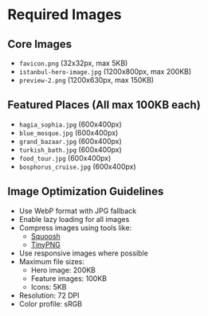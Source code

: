# Required Images

## Core Images
- `favicon.png` (32x32px, max 5KB)
- `istanbul-hero-image.jpg` (1200x800px, max 200KB)
- `preview-2.png` (1200x630px, max 150KB)

## Featured Places (All max 100KB each)
- `hagia_sophia.jpg` (600x400px)
- `blue_mosque.jpg` (600x400px)
- `grand_bazaar.jpg` (600x400px)
- `turkish_bath.jpg` (600x400px)
- `food_tour.jpg` (600x400px)
- `bosphorus_cruise.jpg` (600x400px)

## Image Optimization Guidelines
- Use WebP format with JPG fallback
- Enable lazy loading for all images
- Compress images using tools like:
  - [Squoosh](https://squoosh.app/)
  - [TinyPNG](https://tinypng.com/)
- Use responsive images where possible
- Maximum file sizes:
  - Hero image: 200KB
  - Feature images: 100KB
  - Icons: 5KB
- Resolution: 72 DPI
- Color profile: sRGB
